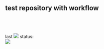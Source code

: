 <h2>test repository with workflow</h2><br><br><br>
last <img src="![GitHub Actions](https://img.shields.io/badge/github%20actions-%232671E5.svg?style=for-the-badge&logo=githubactions&logoColor=white)"> status:<br>
<img src="https://github.com/yuryusachou/f1/actions/workflows/workflow1.yml/badge.svg?branch=main")><br>
